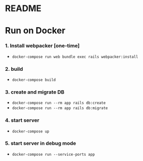 # README


# Run on Docker

### 1. Install webpacker [one-time]
  - `docker-compose run web bundle exec rails webpacker:install`

### 2. build 
  - `docker-compose build`
### 3. create and migrate DB
  - `docker-compose run --rm app rails db:create`
  - `docker-compose run --rm app rails db:migrate`

### 4. start server
  - `docker-compose up`

### 5. start server in debug mode
  - `docker-compose run --service-ports app`

